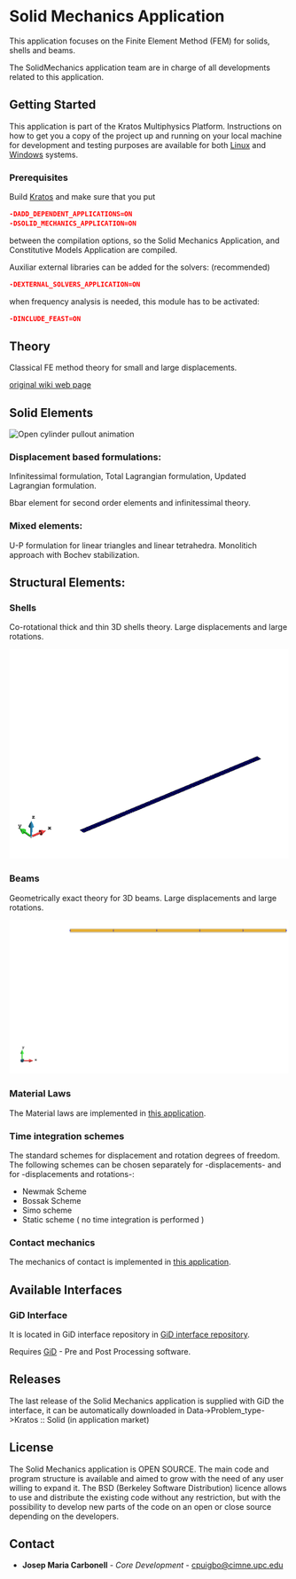 # Solid Mechanics Application

This application focuses on the Finite Element Method (FEM) for solids, shells and beams.

The SolidMechanics application team are in charge of all developments related to this application.

## Getting Started

This application is part of the Kratos Multiphysics Platform. Instructions on how to get you a copy of the project up and running on your local machine for development and testing purposes are available for both [Linux](http://kratos-wiki.cimne.upc.edu/index.php/LinuxInstall) and [Windows](http://kratos-wiki.cimne.upc.edu/index.php/Windows_7_Download_and_Installation) systems.

### Prerequisites

Build [Kratos](https://github.com/KratosMultiphysics/Kratos/wiki) and make sure that you put

``` cmake
-DADD_DEPENDENT_APPLICATIONS=ON
-DSOLID_MECHANICS_APPLICATION=ON
```

between the compilation options, so the Solid Mechanics Application, and Constitutive Models Application are compiled.

Auxiliar external libraries can be added for the solvers: (recommended)

``` cmake
-DEXTERNAL_SOLVERS_APPLICATION=ON
```

when frequency analysis is needed, this module has to be activated:

``` cmake
-DINCLUDE_FEAST=ON
```

## Theory

Classical FE method theory for small and large displacements.

[original wiki web page](http://kratos-wiki.cimne.upc.edu/index.php/Solid_Mechanics_Application)

## Solid Elements

![Open cylinder pullout animation](tests/tests_data/dynamic_3d_beam.gif)

### Displacement based formulations:

Infinitessimal formulation, Total Lagrangian formulation, Updated Lagrangian formulation.

Bbar element for second order elements and infinitessimal theory.

### Mixed elements:

U-P formulation for linear triangles and linear tetrahedra. Monolitich approach with Bochev stabilization.

## Structural Elements:

### Shells

Co-rotational thick and thin 3D shells theory. Large displacements and large rotations.

![Open cylinder pullout animation](tests/tests_data/shell_roll_up.gif)

### Beams

Geometrically exact theory for 3D beams. Large displacements and large rotations.

![Open cylinder pullout animation](tests/tests_data/beam_roll_down.gif)

### Material Laws

The Material laws are implemented in [this application](https://github.com/KratosMultiphysics/Kratos/tree/master/applications/ConstitutiveModelsApplication).

### Time integration schemes

The standard schemes for displacement and rotation degrees of freedom. The following schemes can be chosen separately for -displacements- and for -displacements and rotations-:

* Newmak Scheme
* Bossak Scheme
* Simo scheme
* Static scheme ( no time integration is performed )

### Contact mechanics

The mechanics of contact is implemented in [this application](https://github.com/KratosMultiphysics/Kratos/tree/master/applications/ContactMechanicsApplication).

## Available Interfaces

### GiD Interface

It is located in GiD interface repository in [GiD interface repository](https://github.com/KratosMultiphysics/GiDInterface/tree/master/).

Requires [GiD](https://www.gidhome.com/) - Pre and Post Processing software.

## Releases

The last release of the Solid Mechanics application is supplied with GiD the interface, it can be automatically downloaded in Data->Problem_type->Kratos :: Solid (in application market)

## License

The Solid Mechanics application is OPEN SOURCE. The main code and program structure is available and aimed to grow with the need of any user willing to expand it. The BSD (Berkeley Software Distribution) licence allows to use and distribute the existing code without any restriction, but with the possibility to develop new parts of the code on an open or close source depending on the developers.

## Contact

* **Josep Maria Carbonell** - *Core Development* - [cpuigbo@cimne.upc.edu](mailto:cpuigbo@cimne.upc.edu)
